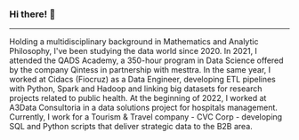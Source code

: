 ### Hi there! 👋

***

Holding a multidisciplinary background in Mathematics and Analytic Philosophy, I've been studying the data world since 2020. In 2021, I attended the QADS Academy, a 350-hour program in Data Science offered by the company Qintess in partnership with mesttra. In the same year, I worked at Cidacs (Fiocruz) as a Data Engineer, developing ETL pipelines with Python, Spark and Hadoop and linking big datasets for research projects related to public health. At the beginning of 2022, I worked at A3Data Consultoria in a data solutions project for hospitals management. Currently, I work for a Tourism & Travel company - CVC Corp - developing SQL and Python scripts that deliver strategic data to the B2B area.

